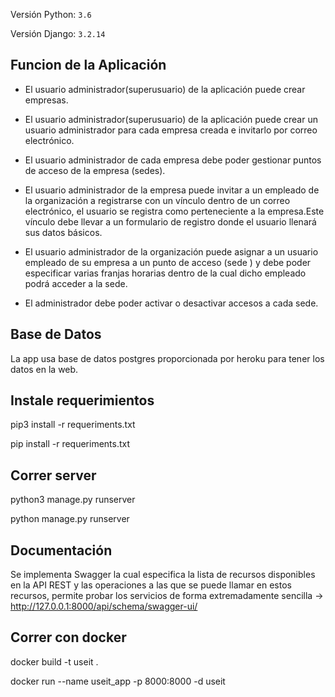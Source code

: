 Versión Python: `3.6`

Versión Django: `3.2.14`

## Funcion de la Aplicación

-  El usuario administrador(superusuario) de la aplicación puede crear empresas.

-  El usuario administrador(superusuario) de la aplicación puede crear un usuario
administrador para cada empresa creada e invitarlo por correo electrónico.

-  El usuario administrador de cada empresa debe poder gestionar puntos de acceso de la
empresa (sedes).

-  El usuario administrador de la empresa puede invitar a un empleado de la organización a registrarse con un vínculo dentro de un correo electrónico, el usuario se registra como perteneciente a la empresa.Este vínculo debe llevar a un formulario de registro donde el usuario llenará sus datos básicos.

- El usuario administrador de la organización puede asignar a un usuario empleado de su
empresa a un punto de acceso (sede ) y debe poder especificar varias franjas horarias
dentro de la cual dicho empleado podrá acceder a la sede.

-  El administrador debe poder activar o desactivar accesos a cada sede.

## Base de Datos

La app usa base de datos postgres proporcionada por heroku para tener los datos en la web.

## Instale requerimientos

pip3 install -r requeriments.txt

pip install -r requeriments.txt

## Correr server

python3 manage.py runserver

python manage.py runserver


## Documentación

Se implementa Swagger la cual especifica la lista de recursos disponibles en la API REST y las operaciones a las que se puede llamar en estos recursos,
permite probar los servicios de forma extremadamente sencilla  -> http://127.0.0.1:8000/api/schema/swagger-ui/

## Correr con docker 

docker build -t useit .

docker run --name useit_app -p 8000:8000 -d useit

